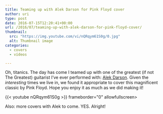 ```yaml
---
title: Teaming up with Alek Darson for Pink Floyd cover
author: uri
type: post
date: 2016-07-15T12:20:41+00:00
url: /2016/07/teaming-up-with-alek-darson-for-pink-floyd-cover/
thumbnail:
  src: "https://img.youtube.com/vi/nQRqym61S0g/0.jpg"
  alt: Thumbnail image
categories:
  - covers
  - vídeos

---
```

Oh, titanics. The day has come I teamed up with one of the greatest (if not The Greatest) guitarist I&#8217;ve ever performed with: [Alek Darson][1]. Given the _interesting_ times we live in, we found it appropriate to cover this magnificent classic by Pink Floyd. Hope you enjoy it as much as we did making it!

{{< youtube nQRqym61S0g >}} frameborder="0" allowfullscreen></iframe>

Also: more covers with Alek to come. YES. Alright!

 [1]: http://alekdarson.com/